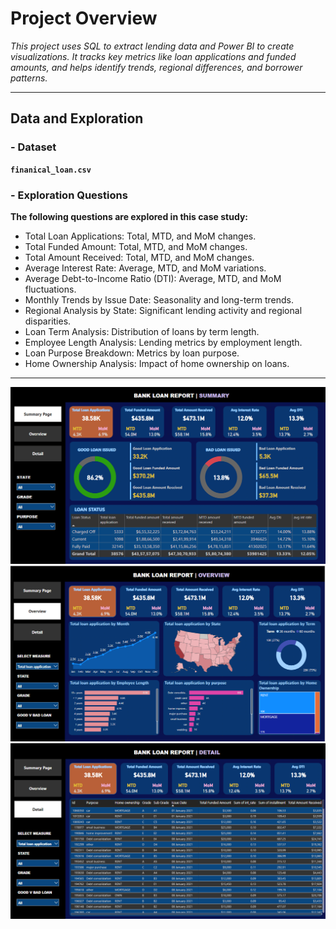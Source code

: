 # Project Overview

*This project uses SQL to extract lending data and Power BI to create visualizations. It tracks key metrics like loan applications and funded amounts, and helps identify trends, regional differences, and borrower patterns.*

-------------------------------------------------------------------------------------------------------------------------------------------------
## Data and Exploration

### - Dataset <br />

 **`finanical_loan.csv`** 

### - Exploration Questions <br />
 
**The following questions are explored in this case study:**

- Total Loan Applications: Total, MTD, and MoM changes.
- Total Funded Amount: Total, MTD, and MoM changes.
- Total Amount Received: Total, MTD, and MoM changes.
- Average Interest Rate: Average, MTD, and MoM variations.
- Average Debt-to-Income Ratio (DTI): Average, MTD, and MoM fluctuations.
- Monthly Trends by Issue Date: Seasonality and long-term trends.
- Regional Analysis by State: Significant lending activity and regional disparities.
- Loan Term Analysis: Distribution of loans by term length.
- Employee Length Analysis: Lending metrics by employment length.
- Loan Purpose Breakdown: Metrics by loan purpose.
- Home Ownership Analysis: Impact of home ownership on loans.

-------------------------------------------------------------------------------------------------------------------------------------------------


![ Dashboard](Dashboard/p1.png)
![](Dashboard/p2.png)
![](Dashboard/p3.png)
